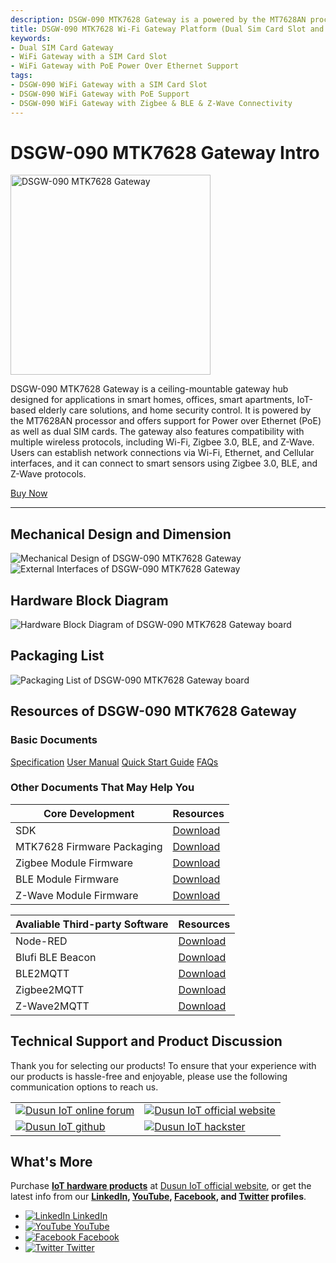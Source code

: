 ```yaml
---
description: DSGW-090 MTK7628 Gateway is a powered by the MT7628AN processor and offers support for PoE as well as dual SIM cards. It features compatibility with multiple wireless protocols, including Wi-Fi, Zigbee 3.0, BLE, and Z-Wave, can be used for a wide variety of applications. 
title: DSGW-090 MTK7628 Wi-Fi Gateway Platform (Dual Sim Card Slot and PoE Support)  
keywords:
- Dual SIM Card Gateway
- WiFi Gateway with a SIM Card Slot
- WiFi Gateway with PoE Power Over Ethernet Support
tags:
- DSGW-090 WiFi Gateway with a SIM Card Slot
- DSGW-090 WiFi Gateway with PoE Support
- DSGW-090 WiFi Gateway with Zigbee & BLE & Z-Wave Connectivity
---
```

<link rel='stylesheet'  href='../../../src/css/custom.css' />


# DSGW-090 MTK7628 Gateway Intro  
<div style={{ display: 'flex', justifyContent: 'center' }}>
  <img src="https://www.dusuniot.com/wp-content/uploads/2023/07/dsgw-090-gray-front.png.webp" alt="DSGW-090 MTK7628 Gateway" width="320" height="320" style={{ marginBottom: '20px' }} />
</div>

DSGW-090 MTK7628 Gateway is a ceiling-mountable gateway hub designed for applications in smart homes, offices, smart apartments, IoT-based elderly care solutions, and home security control. It is powered by the MT7628AN processor and offers support for Power over Ethernet (PoE) as well as dual SIM cards. The gateway also features compatibility with multiple wireless protocols, including Wi-Fi, Zigbee 3.0, BLE, and Z-Wave. Users can establish network connections via Wi-Fi, Ethernet, and Cellular interfaces, and it can connect to smart sensors using Zigbee 3.0, BLE, and Z-Wave protocols.

<div style={{ display: 'flex', justifyContent: 'center' }}>
  <a href="https://www.dusuniot.com/product/dsgw-090-wireless-zigbee-poe-gateway/" style={{ display: 'inline-block', backgroundColor: '#F6940B', color: '#ffffff', padding: '10px 20px', textDecoration: 'none', borderRadius: '4px' }}>Buy Now</a>
</div>

***

## Mechanical Design and Dimension  

<div style={{ display: 'flex', justifyContent: 'center' }}>
  <img src="https://www.dusuniot.com/wp-content/uploads/2022/08/dsgw-090-Dimensions-1024x557.png.webp" alt="Mechanical Design of DSGW-090 MTK7628 Gateway" style={{ maxWidth: '50%', height: 'auto', marginRight: '10px' }} />
  <img src="https://www.dusuniot.com/wp-content/uploads/2023/05/interfaces-of-zigbee-ethernet-bridge.jpg.webp" alt="External Interfaces of DSGW-090 MTK7628 Gateway" style={{ maxWidth: '50%', height: 'auto', marginLeft: '10px' }} />
</div>

## Hardware Block Diagram  
![Hardware Block Diagram of DSGW-090 MTK7628 Gateway board](https://www.dusuniot.com/wp-content/uploads/2023/08/dsgw-090-hardware-block-diagram.jpg.webp)  

## Packaging List
![Packaging List of DSGW-090 MTK7628 Gateway board](https://www.dusuniot.com/wp-content/uploads/2023/05/dsgw-090-package-list.jpg.webp)  

## Resources of DSGW-090 MTK7628 Gateway
### Basic Documents  

<div class="custom-links">
  <a href="https://wiki.dusuniot.com/iot-gateway-hardware/dsgw-090-mtk7628-gateway/specification">Specification</a>
  <a href="https://wiki.dusuniot.com/iot-gateway-hardware/dsgw-090-mtk7628-gateway/user-manual">User Manual</a>
  <a href="https://wiki.dusuniot.com/iot-gateway-hardware/dsgw-090-mtk7628-gateway/quick-start-guide">Quick Start Guide</a>
  <a href="https://wiki.dusuniot.com/iot-gateway-hardware/dsgw-090-mtk7628-gateway/faqs">FAQs</a> 
</div>

### Other Documents That May Help You  

| Core Development | Resources |
|-----|-----|
| SDK | [Download](https://drive.google.com/file/d/15YlFSMf2O2qW57kvdqq-ppozHnQz4KZ5/view) |
| MTK7628 Firmware Packaging | [Download](https://drive.google.com/file/d/1QbYy6reE1C7dzPz662tafKFmW3n31FTj/view) |
| Zigbee Module Firmware | [Download](https://drive.google.com/file/d/1LBzxiZGn5fgwcTvYcb3Lhq0w15NebqGp/view) |
| BLE Module Firmware | [Download](https://drive.google.com/file/d/1zMin7xmcUo4SV_qivZtZWKSDh2iUFrRu/view) |
| Z-Wave Module Firmware | [Download](https://drive.google.com/file/d/1zMin7xmcUo4SV_qivZtZWKSDh2iUFrRu/view) |

| Avaliable Third-party Software | Resources |
|-----|-----|
| Node-RED | [Download](https://drive.google.com/file/d/1Hb4lVlJ9k5jm-WhZIMHAsRS7bBKGI4P6/view) |
| Blufi BLE Beacon | [Download](https://drive.google.com/file/d/1hsI4kKU-JlkuX17M8tJWvgcb-M8j_ECv/view) |
| BLE2MQTT | [Download](https://drive.google.com/file/d/1KptreJ1ia3MCavzLcpWJiclR_h7vtcCM/view) |
| Zigbee2MQTT | [Download](https://drive.google.com/file/d/1ebZTewPkIDaeCXxserJGSMByh5a9wf-j/view) |
| Z-Wave2MQTT | [Download](https://drive.google.com/file/d/1dC-1jHkZxDA0hMAxHlBIxipioy-BF-iS/view) |  

## Technical Support and Product Discussion

Thank you for selecting our products! To ensure that your experience with our products is hassle-free and enjoyable, please use the following communication options to reach us.   

<table>
  <tr>
    <td>
      <a href="https://community.dusuniot.com/c/products/dsgw-014/35"><img src="https://www.dusuniot.com/wp-content/uploads/2023/10/dusun-iot-online-forum.png" alt="Dusun IoT online forum" style={{ maxWidth: '100%', height: 'auto' }}/></a>
    </td>
    <td>
      <a href="https://www.dusuniot.com/"><img src="https://www.dusuniot.com/wp-content/uploads/2023/10/dusun-iot-official-website.png" alt="Dusun IoT official website" style={{ maxWidth: '100%', height: 'auto' }}/></a>
    </td>
  </tr>
  <tr>
    <td>
      <a href="https://github.com/dusun001/wiki"><img src="https://www.dusuniot.com/wp-content/uploads/2023/10/dusun-iot-github.png" alt="Dusun IoT github" style={{ maxWidth: '100%', height: 'auto' }}/></a>
    </td>
    <td>
      <a href="https://www.hackster.io/dusun-iot/"><img src="https://www.dusuniot.com/wp-content/uploads/2023/10/dusun-iot-hackster.png" alt="Dusun IoT hackster" style={{ maxWidth: '100%', height: 'auto' }}/></a>
    </td>
  </tr>
</table>


## What's More
Purchase **[IoT hardware products](https://www.dusuniot.com/shop/)** at [Dusun IoT official website](https://www.dusuniot.com/), or get the latest info from our **[LinkedIn](https://www.linkedin.com/company/dusun-electron-ltd/), [YouTube](https://www.youtube.com/channel/UCyb4PpqVgvKgC9KpkByZaaQ), [Facebook](https://www.facebook.com/DUSUN-IoT-101398069457701), and [Twitter](https://twitter.com/Dusunelectron) profiles**. 

<ul class="social-media-list">
  <li class="social-media-list-item">
    <a href="https://www.linkedin.com/company/dusun-electron-ltd/">
      <img src="https://www.dusuniot.com/wp-content/uploads/2023/10/dusun-iot-linkedin.png" alt="LinkedIn"/>
      LinkedIn
    </a>
  </li>
  <li class="social-media-list-item">
    <a href="https://www.youtube.com/channel/UCyb4PpqVgvKgC9KpkByZaaQ">
      <img src="https://www.dusuniot.com/wp-content/uploads/2023/10/dusun-iot-youtube.png" alt="YouTube"/>
      YouTube
    </a>
  </li>
  <li class="social-media-list-item">
    <a href="https://www.facebook.com/DUSUN-IoT-101398069457701">
      <img src="https://www.dusuniot.com/wp-content/uploads/2023/10/dusun-iot-facebook.png" alt="Facebook"/>
      Facebook
    </a>
  </li>
  <li class="social-media-list-item">
    <a href="https://twitter.com/Dusunelectron">
      <img src="https://www.dusuniot.com/wp-content/uploads/2023/10/dusun-iot-twitter.png" alt="Twitter"/>
      Twitter
    </a>
  </li>
</ul>